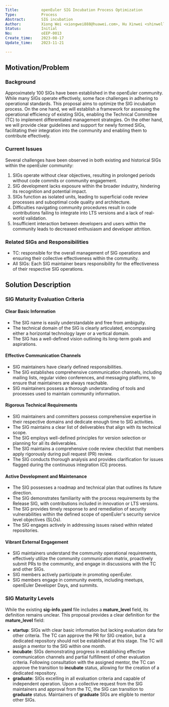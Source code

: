 ```yaml
---
Title:          openEuler SIG Incubation Process Optimization
Type:           Process
Abstract:       SIG incubation
Author:         Xiong Wei <xiongwei888@huawei.com>, Hu Xinwei <shinwell_hu@openeuler.sh>
Status:         Initial
No:             oEEP-0013
Create_time:    2023-08-17
Update_time:    2023-11-21

---
```


## Motivation/Problem

### Background

Approximately 100 SIGs have been established in the openEuler community. While many SIGs operate effectively, some face challenges in adhering to operational standards.
This proposal aims to optimize the SIG incubation process. On the one hand, we will establish a framework for assessing the operational efficiency of existing SIGs, enabling the Technical Committee (TC) to implement differentiated management strategies. On the other hand, we will  provide clear guidelines and support for newly formed SIGs, facilitating their integration into the community and enabling them to contribute effectively.

### Current Issues

Several challenges have been observed in both existing and historical SIGs within the openEuler community:

1. SIGs operate without clear objectives, resulting in prolonged periods without code commits or community engagement.
2. SIG development lacks exposure within the broader industry, hindering its recognition and potential impact.
3. SIGs function as isolated units, leading to superficial code review processes and suboptimal code quality and architecture.
4. Difficulties navigating community procedures result in code contributions failing to integrate into LTS versions and a lack of real-world validation.
5. Insufficient interaction between developers and users within the community leads to decreased enthusiasm and developer attrition.

### Related SIGs and Responsibilities

- TC: responsible for the overall management of SIG operations and ensuring their collective effectiveness within the community.
- All SIGs: Each SIG maintainer bears responsibility for the effectiveness of their respective SIG operations.

## Solution Description

### SIG Maturity Evaluation Criteria

#### Clear Basic Information

- The SIG name is easily understandable and free from ambiguity.
- The technical domain of the SIG is clearly articulated, encompassing either a horizontal technology layer or a vertical domain.
- The SIG has a well-defined vision outlining its long-term goals and aspirations.

#### Effective Communication Channels

- SIG maintainers have clearly defined responsibilities.
- The SIG establishes comprehensive communication channels, including mailing lists, regular video conferences, and messaging platforms, to ensure that maintainers are always reachable.
- SIG maintainers possess a thorough understanding of tools and processes used to maintain community information.

#### Rigorous Technical Requirements

- SIG maintainers and committers possess comprehensive expertise in their respective domains and dedicate enough time to SIG activities.
- The SIG maintains a clear list of deliverables that align with its technical scope.
- The SIG employs well-defined principles for version selection or planning for all its deliverables.
- The SIG maintains a comprehensive code review checklist that members apply rigorously during pull request (PR) review.
- The SIG conducts thorough analysis and provides clarification for issues flagged during the continuous integration (CI) process.

#### Active Development and Maintenance

- The SIG possesses a roadmap and technical plan that outlines its future direction.
- The SIG demonstrates familiarity with the process requirements by the Release SIG, with contributions included in innovation or LTS versions.
- The SIG provides timely response to and remediation of security vulnerabilities within the defined scope of openEuler's security service level objectives (SLOs).
- The SIG engages actively in addressing issues raised within related repositories.

#### Vibrant External Engagement

- SIG maintainers understand the community operational requirements, effectively utilize the community communication matrix, proactively submit PRs to the community, and engage in discussions with the TC and other SIGs.
- SIG members actively participate in promoting openEuler.
- SIG members engage in community events, including meetups, openEuler Developer Days, and summits.

### SIG Maturity Levels

While the existing **sig-info.yaml** file includes a **mature_level** field, its definition remains unclear. This proposal provides a clear definition for the **mature_level** field:

- **startup**: SIGs with clear basic information but lacking evaluation data for other criteria. The TC can approve the PR for SIG creation, but a dedicated repository should not be established at this stage. The TC will assign a mentor to the SIG within one month.
- **incubate**: SIGs demonstrating progress in establishing effective communication channels and partial fulfillment of other evaluation criteria. Following consultation with the assigned mentor, the TC can approve the transition to **incubate** status, allowing for the creation of a dedicated repository.
- **graduate:** SIGs excelling in all evaluation criteria and capable of independent operation. Upon a collective request from the SIG maintainers and approval from the TC, the SIG can transition to **graduate** status. Maintainers of **graduate** SIGs are eligible to mentor other SIGs.
